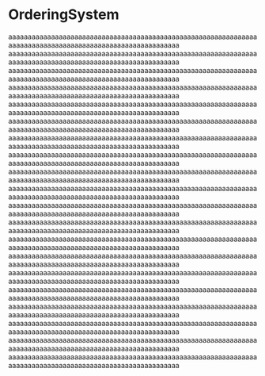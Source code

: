 # OrderingSystem

aaaaaaaaaaaaaaaaaaaaaaaaaaaaaaaaaaaaaaaaaaaaaaaaaaaaaaaaaaaaaaaaaaaaaaaaaaaaaaaaaaaaaaaaaaaaaaaaaaaaaaaaaaaa
aaaaaaaaaaaaaaaaaaaaaaaaaaaaaaaaaaaaaaaaaaaaaaaaaaaaaaaaaaaaaaaaaaaaaaaaaaaaaaaaaaaaaaaaaaaaaaaaaaaaaaaaaaaa
aaaaaaaaaaaaaaaaaaaaaaaaaaaaaaaaaaaaaaaaaaaaaaaaaaaaaaaaaaaaaaaaaaaaaaaaaaaaaaaaaaaaaaaaaaaaaaaaaaaaaaaaaaaa
aaaaaaaaaaaaaaaaaaaaaaaaaaaaaaaaaaaaaaaaaaaaaaaaaaaaaaaaaaaaaaaaaaaaaaaaaaaaaaaaaaaaaaaaaaaaaaaaaaaaaaaaaaaa
aaaaaaaaaaaaaaaaaaaaaaaaaaaaaaaaaaaaaaaaaaaaaaaaaaaaaaaaaaaaaaaaaaaaaaaaaaaaaaaaaaaaaaaaaaaaaaaaaaaaaaaaaaaa
aaaaaaaaaaaaaaaaaaaaaaaaaaaaaaaaaaaaaaaaaaaaaaaaaaaaaaaaaaaaaaaaaaaaaaaaaaaaaaaaaaaaaaaaaaaaaaaaaaaaaaaaaaaa
aaaaaaaaaaaaaaaaaaaaaaaaaaaaaaaaaaaaaaaaaaaaaaaaaaaaaaaaaaaaaaaaaaaaaaaaaaaaaaaaaaaaaaaaaaaaaaaaaaaaaaaaaaaa
aaaaaaaaaaaaaaaaaaaaaaaaaaaaaaaaaaaaaaaaaaaaaaaaaaaaaaaaaaaaaaaaaaaaaaaaaaaaaaaaaaaaaaaaaaaaaaaaaaaaaaaaaaaa
aaaaaaaaaaaaaaaaaaaaaaaaaaaaaaaaaaaaaaaaaaaaaaaaaaaaaaaaaaaaaaaaaaaaaaaaaaaaaaaaaaaaaaaaaaaaaaaaaaaaaaaaaaaa
aaaaaaaaaaaaaaaaaaaaaaaaaaaaaaaaaaaaaaaaaaaaaaaaaaaaaaaaaaaaaaaaaaaaaaaaaaaaaaaaaaaaaaaaaaaaaaaaaaaaaaaaaaaa
aaaaaaaaaaaaaaaaaaaaaaaaaaaaaaaaaaaaaaaaaaaaaaaaaaaaaaaaaaaaaaaaaaaaaaaaaaaaaaaaaaaaaaaaaaaaaaaaaaaaaaaaaaaa
aaaaaaaaaaaaaaaaaaaaaaaaaaaaaaaaaaaaaaaaaaaaaaaaaaaaaaaaaaaaaaaaaaaaaaaaaaaaaaaaaaaaaaaaaaaaaaaaaaaaaaaaaaaa
aaaaaaaaaaaaaaaaaaaaaaaaaaaaaaaaaaaaaaaaaaaaaaaaaaaaaaaaaaaaaaaaaaaaaaaaaaaaaaaaaaaaaaaaaaaaaaaaaaaaaaaaaaaa
aaaaaaaaaaaaaaaaaaaaaaaaaaaaaaaaaaaaaaaaaaaaaaaaaaaaaaaaaaaaaaaaaaaaaaaaaaaaaaaaaaaaaaaaaaaaaaaaaaaaaaaaaaaa
aaaaaaaaaaaaaaaaaaaaaaaaaaaaaaaaaaaaaaaaaaaaaaaaaaaaaaaaaaaaaaaaaaaaaaaaaaaaaaaaaaaaaaaaaaaaaaaaaaaaaaaaaaaa
aaaaaaaaaaaaaaaaaaaaaaaaaaaaaaaaaaaaaaaaaaaaaaaaaaaaaaaaaaaaaaaaaaaaaaaaaaaaaaaaaaaaaaaaaaaaaaaaaaaaaaaaaaaa
aaaaaaaaaaaaaaaaaaaaaaaaaaaaaaaaaaaaaaaaaaaaaaaaaaaaaaaaaaaaaaaaaaaaaaaaaaaaaaaaaaaaaaaaaaaaaaaaaaaaaaaaaaaa
aaaaaaaaaaaaaaaaaaaaaaaaaaaaaaaaaaaaaaaaaaaaaaaaaaaaaaaaaaaaaaaaaaaaaaaaaaaaaaaaaaaaaaaaaaaaaaaaaaaaaaaaaaaa
aaaaaaaaaaaaaaaaaaaaaaaaaaaaaaaaaaaaaaaaaaaaaaaaaaaaaaaaaaaaaaaaaaaaaaaaaaaaaaaaaaaaaaaaaaaaaaaaaaaaaaaaaaaa
aaaaaaaaaaaaaaaaaaaaaaaaaaaaaaaaaaaaaaaaaaaaaaaaaaaaaaaaaaaaaaaaaaaaaaaaaaaaaaaaaaaaaaaaaaaaaaaaaaaaaaaaaaaa
